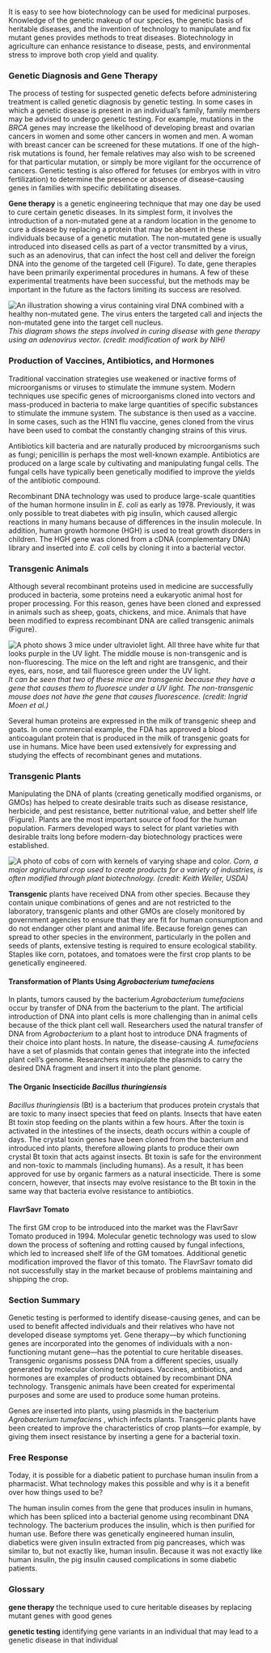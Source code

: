 It is easy to see how biotechnology can be used for medicinal purposes. Knowledge of the genetic makeup of our species, the genetic basis of heritable diseases, and the invention of technology to manipulate and fix mutant genes provides methods to treat diseases. Biotechnology in agriculture can enhance resistance to disease, pests, and environmental stress to improve both crop yield and quality.

### Genetic Diagnosis and Gene Therapy

The process of testing for suspected genetic defects before administering treatment is called genetic diagnosis by genetic testing. In some cases in which a genetic disease is present in an individual’s family, family members may be advised to undergo genetic testing. For example, mutations in the _BRCA_ genes may increase the likelihood of developing breast and ovarian cancers in women and some other cancers in women and men. A woman with breast cancer can be screened for these mutations. If one of the high-risk mutations is found, her female relatives may also wish to be screened for that particular mutation, or simply be more vigilant for the occurrence of cancers. Genetic testing is also offered for fetuses (or embryos with in vitro fertilization) to determine the presence or absence of disease-causing genes in families with specific debilitating diseases.

**Gene therapy** is a genetic engineering technique that may one day be used to cure certain genetic diseases. In its simplest form, it involves the introduction of a non-mutated gene at a random location in the genome to cure a disease by replacing a protein that may be absent in these individuals because of a genetic mutation. The non-mutated gene is usually introduced into diseased cells as part of a vector transmitted by a virus, such as an adenovirus, that can infect the host cell and deliver the foreign DNA into the genome of the targeted cell (Figure). To date, gene therapies have been primarily experimental procedures in humans. A few of these experimental treatments have been successful, but the methods may be important in the future as the factors limiting its success are resolved.

![An illustration showing a virus containing viral DNA combined with a healthy non-mutated gene. The virus enters the targeted call and injects the non-mutated gene into the target cell nucleus.][1] _This diagram shows the steps involved in curing disease with gene therapy using an adenovirus vector. (credit: modification of work by NIH)_

### Production of Vaccines, Antibiotics, and Hormones

Traditional vaccination strategies use weakened or inactive forms of microorganisms or viruses to stimulate the immune system. Modern techniques use specific genes of microorganisms cloned into vectors and mass-produced in bacteria to make large quantities of specific substances to stimulate the immune system. The substance is then used as a vaccine. In some cases, such as the H1N1 flu vaccine, genes cloned from the virus have been used to combat the constantly changing strains of this virus.

Antibiotics kill bacteria and are naturally produced by microorganisms such as fungi; penicillin is perhaps the most well-known example. Antibiotics are produced on a large scale by cultivating and manipulating fungal cells. The fungal cells have typically been genetically modified to improve the yields of the antibiotic compound.

Recombinant DNA technology was used to produce large-scale quantities of the human hormone insulin in _E. coli_ as early as 1978. Previously, it was only possible to treat diabetes with pig insulin, which caused allergic reactions in many humans because of differences in the insulin molecule. In addition, human growth hormone (HGH) is used to treat growth disorders in children. The HGH gene was cloned from a cDNA (complementary DNA) library and inserted into _E. coli_ cells by cloning it into a bacterial vector.

### Transgenic Animals

Although several recombinant proteins used in medicine are successfully produced in bacteria, some proteins need a eukaryotic animal host for proper processing. For this reason, genes have been cloned and expressed in animals such as sheep, goats, chickens, and mice. Animals that have been modified to express recombinant DNA are called transgenic animals (Figure).

![A photo shows 3 mice under ultraviolet light. All three have white fur that looks purple in the UV light. The middle mouse is non-transgenic and is non-fluorescing. The mice on the left and right are transgenic, and their eyes, ears, nose, and tail fluoresce green under the UV light.][2] _It can be seen that two of these mice are transgenic because they have a gene that causes them to fluoresce under a UV light. The non-transgenic mouse does not have the gene that causes fluorescence. (credit: Ingrid Moen et al.)_

Several human proteins are expressed in the milk of transgenic sheep and goats. In one commercial example, the FDA has approved a blood anticoagulant protein that is produced in the milk of transgenic goats for use in humans. Mice have been used extensively for expressing and studying the effects of recombinant genes and mutations.

### Transgenic Plants

Manipulating the DNA of plants (creating genetically modified organisms, or GMOs) has helped to create desirable traits such as disease resistance, herbicide, and pest resistance, better nutritional value, and better shelf life (Figure). Plants are the most important source of food for the human population. Farmers developed ways to select for plant varieties with desirable traits long before modern-day biotechnology practices were established.

![A photo of cobs of corn with kernels of varying shape and color.][3] _Corn, a major agricultural crop used to create products for a variety of industries, is often modified through plant biotechnology. (credit: Keith Weller, USDA)_

 **Transgenic** plants have received DNA from other species. Because they contain unique combinations of genes and are not restricted to the laboratory, transgenic plants and other GMOs are closely monitored by government agencies to ensure that they are fit for human consumption and do not endanger other plant and animal life. Because foreign genes can spread to other species in the environment, particularly in the pollen and seeds of plants, extensive testing is required to ensure ecological stability. Staples like corn, potatoes, and tomatoes were the first crop plants to be genetically engineered.

#### Transformation of Plants Using _Agrobacterium tumefaciens_

In plants, tumors caused by the bacterium _Agrobacterium tumefaciens_ occur by transfer of DNA from the bacterium to the plant. The artificial introduction of DNA into plant cells is more challenging than in animal cells because of the thick plant cell wall. Researchers used the natural transfer of DNA from _Agrobacterium_ to a plant host to introduce DNA fragments of their choice into plant hosts. In nature, the disease-causing _A. tumefaciens_ have a set of plasmids that contain genes that integrate into the infected plant cell’s genome. Researchers manipulate the plasmids to carry the desired DNA fragment and insert it into the plant genome.

#### The Organic Insecticide _Bacillus thuringiensis_

_Bacillus thuringiensis_ (Bt) is a bacterium that produces protein crystals that are toxic to many insect species that feed on plants. Insects that have eaten Bt toxin stop feeding on the plants within a few hours. After the toxin is activated in the intestines of the insects, death occurs within a couple of days. The crystal toxin genes have been cloned from the bacterium and introduced into plants, therefore allowing plants to produce their own crystal Bt toxin that acts against insects. Bt toxin is safe for the environment and non-toxic to mammals (including humans). As a result, it has been approved for use by organic farmers as a natural insecticide. There is some concern, however, that insects may evolve resistance to the Bt toxin in the same way that bacteria evolve resistance to antibiotics.

#### FlavrSavr Tomato

The first GM crop to be introduced into the market was the FlavrSavr Tomato produced in 1994. Molecular genetic technology was used to slow down the process of softening and rotting caused by fungal infections, which led to increased shelf life of the GM tomatoes. Additional genetic modification improved the flavor of this tomato. The FlavrSavr tomato did not successfully stay in the market because of problems maintaining and shipping the crop.

### Section Summary

Genetic testing is performed to identify disease-causing genes, and can be used to benefit affected individuals and their relatives who have not developed disease symptoms yet. Gene therapy—by which functioning genes are incorporated into the genomes of individuals with a non-functioning mutant gene—has the potential to cure heritable diseases. Transgenic organisms possess DNA from a different species, usually generated by molecular cloning techniques. Vaccines, antibiotics, and hormones are examples of products obtained by recombinant DNA technology. Transgenic animals have been created for experimental purposes and some are used to produce some human proteins.

Genes are inserted into plants, using plasmids in the bacterium _Agrobacterium tumefaciens_ , which infects plants. Transgenic plants have been created to improve the characteristics of crop plants—for example, by giving them insect resistance by inserting a gene for a bacterial toxin.

### Free Response

Today, it is possible for a diabetic patient to purchase human insulin from a pharmacist. What technology makes this possible and why is it a benefit over how things used to be?

The human insulin comes from the gene that produces insulin in humans, which has been spliced into a bacterial genome using recombinant DNA technology. The bacterium produces the insulin, which is then purified for human use. Before there was genetically engineered human insulin, diabetics were given insulin extracted from pig pancreases, which was similar to, but not exactly like, human insulin. Because it was not exactly like human insulin, the pig insulin caused complications in some diabetic patients.

### Glossary

**gene therapy** the technique used to cure heritable diseases by replacing mutant genes with good genes 

**genetic testing** identifying gene variants in an individual that may lead to a genetic disease in that individual 

   [1]: https://cnx.org/resources/a1ce7425feea376a90293a81a837f3f20fa79827/Figure_10_02_01.jpg
   [2]: https://cnx.org/resources/a1c56b8faf1b260cf7a9ed3e08f3f3d59fec7d8e/Figure_10_02_02.jpg
   [3]: https://cnx.org/resources/dae187f768c6f344f3064946cb745613279b7e31/Figure_10_02_03.jpg

